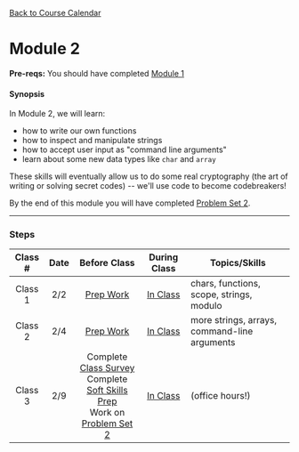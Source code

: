 [Back to Course Calendar](../../..)
# Module 2

**Pre-reqs:** You should have completed [Module 1](../module1)

#### Synopsis 

In Module 2, we will learn:
* how to write our own functions
* how to inspect and manipulate strings
* how to accept user input as "command line arguments"
* learn about some new data types like `char` and `array`

These skills will eventually allow us to do some real cryptography (the art of writing or solving secret codes) -- we'll use code to become codebreakers!

By the end of this module you will have completed [Problem Set 2](./materials/problem-set).

*** 

### Steps

Class # | Date | Before Class | During Class | Topics/Skills
:--------:|:---:|:------------:|:------------:|-----------------------|
Class 1 | 2/2 | [Prep Work](./materials/class1-prep) | [In Class](./materials/class1) | chars, functions, scope, strings, modulo|
Class 2 | 2/4 | [Prep Work](./materials/class2-prep) | [In Class](./materials/class2) | more strings, arrays, command-line arguments |
Class 3 | 2/9 | Complete <a href="https://docs.google.com/forms/d/1tpkXqZVOegq4elogdPHRs5YLS_rSAUyMkh-SzlGmQyU/viewform" target="_blank">Class Survey</a><br>Complete [Soft Skills Prep](./materials/soft-skills)<br>Work on [Problem Set 2](./materials/problem-set) | [In Class](./materials/class3) | (office hours!)|



  

